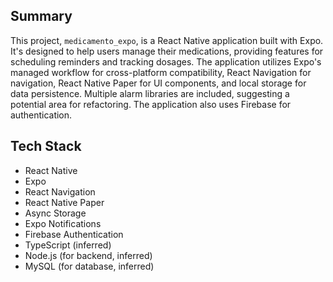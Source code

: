 ## Summary

This project, `medicamento_expo`, is a React Native application built with Expo. It's designed to help users manage their medications, providing features for scheduling reminders and tracking dosages. The application utilizes Expo's managed workflow for cross-platform compatibility, React Navigation for navigation, React Native Paper for UI components, and local storage for data persistence.  Multiple alarm libraries are included, suggesting a potential area for refactoring.  The application also uses Firebase for authentication.


## Tech Stack

* React Native
* Expo
* React Navigation
* React Native Paper
* Async Storage
* Expo Notifications
* Firebase Authentication
* TypeScript (inferred)
* Node.js (for backend, inferred)
* MySQL (for database, inferred)


